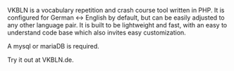 VKBLN is a vocabulary repetition and crash course tool written in PHP. It is configured for German <-> English by default, but can be easily adjusted to any other language pair. It is built to be lightweight and fast, with an easy to understand code base which also invites easy customization.

A mysql or mariaDB is required.

Try it out at VKBLN.de.
